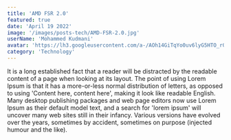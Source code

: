 ```yaml
---
title: 'AMD FSR 2.0'
featured: true
date: 'April 19 2022'
image: '/images/posts-tech/AMD-FSR-2.0.jpg'
userName: 'Mohammed Kudmani'
avatar: 'https://lh3.googleusercontent.com/a-/AOh14GiTqYo0uv6lyG5HTO_r00RLkJJSbOHMKFjT2kLd=s96-c'
category: 'Technology'
---
```


It is a long established fact that a reader will be distracted by the readable content of a page when looking at its layout. The point of using Lorem Ipsum is that it has a more-or-less normal distribution of letters, as opposed to using 'Content here, content here', making it look like readable English. Many desktop publishing packages and web page editors now use Lorem Ipsum as their default model text, and a search for 'lorem ipsum' will uncover many web sites still in their infancy. Various versions have evolved over the years, sometimes by accident, sometimes on purpose (injected humour and the like).
